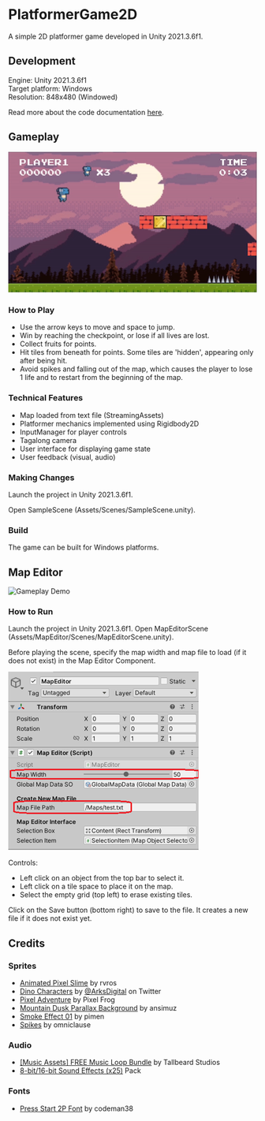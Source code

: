 # PlatformerGame2D
A simple 2D platformer game developed in Unity 2021.3.6f1.

## Development

Engine: Unity 2021.3.6f1<br>
Target platform: Windows<br>
Resolution: 848x480 (Windowed)

Read more about the code documentation <a href="./code-documentation.md">here</a>.

## Gameplay
![Gameplay Demo](./images/game-demo.gif)

### How to Play

- Use the arrow keys to move and space to jump.
- Win by reaching the checkpoint, or lose if all lives are lost.
- Collect fruits for points.
- Hit tiles from beneath for points. Some tiles are 'hidden', appearing only after being hit.
- Avoid spikes and falling out of the map, which causes the player to lose 1 life and to restart from the beginning of the map.

### Technical Features

- Map loaded from text file (StreamingAssets)
- Platformer mechanics implemented using Rigidbody2D
- InputManager for player controls
- Tagalong camera
- User interface for displaying game state
- User feedback (visual, audio)

### Making Changes

Launch the project in Unity 2021.3.6f1.

Open SampleScene (Assets/Scenes/SampleScene.unity).

### Build

The game can be built for Windows platforms.


## Map Editor
![Gameplay Demo](./images/editor-demo.gif)

### How to Run

Launch the project in Unity 2021.3.6f1. Open MapEditorScene (Assets/MapEditor/Scenes/MapEditorScene.unity).

Before playing the scene, specify the map width and map file to load (if it does not exist) in the Map Editor Component.

![Gameplay Demo](./images/map-editor-script.png)

Controls:
- Left click on an object from the top bar to select it.
- Left click on a tile space to place it on the map.
- Select the empty grid (top left) to erase existing tiles.

Click on the Save button (bottom right) to save to the file. It creates a new file if it does not exist yet.

## Credits

### Sprites
- <a href="https://rvros.itch.io/pixel-art-animated-slime">Animated Pixel Slime</a> by rvros 
- <a href="https://arks.itch.io/dino-characters">Dino Characters</a> by <a href="https://twitter.com/ArksDigital">@ArksDigital</a> on Twitter
- <a href="https://pixelfrog-assets.itch.io/pixel-adventure-1">Pixel Adventure</a> by Pixel Frog
- <a href="https://ansimuz.itch.io/mountain-dusk-parallax-background">Mountain Dusk Parallax Background</a> by ansimuz
- <a href="https://pimen.itch.io/smoke-vfx-1">Smoke Effect 01</a> by pimen
- <a href="https://omniclause.itch.io/spikes">Spikes</a> by omniclause

### Audio
- <a href="https://tallbeard.itch.io/music-loop-bundle">[Music Assets] FREE Music Loop Bundle</a> by Tallbeard Studios
- <a href="https://jdwasabi.itch.io/8-bit-16-bit-sound-effects-pack">8-bit/16-bit Sound Effects (x25)</a> Pack

### Fonts
- <a href="https://www.fontspace.com/press-start-2p-font-f11591">Press Start 2P Font</a> by codeman38